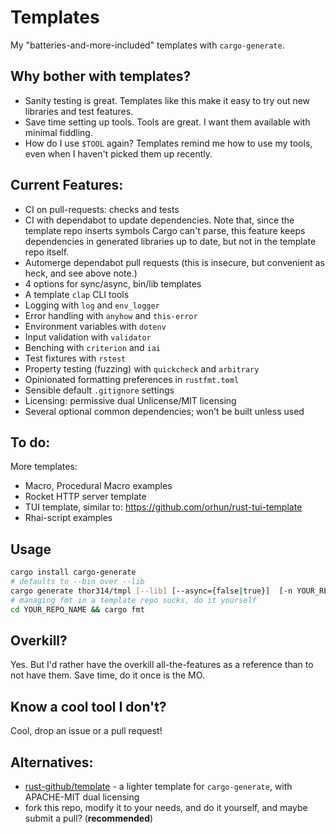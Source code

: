 # Templates
My "batteries-and-more-included" templates with `cargo-generate`.

## Why bother with templates? 
- Sanity testing is great. Templates like this make it easy to try out new libraries and test features. 
- Save time setting up tools. Tools are great. I want them available with minimal fiddling.
- How do I use `$TOOL` again? Templates remind me how to use my tools, even when I haven't picked them up recently.

## Current Features:
- CI on pull-requests: checks and tests 
- CI with dependabot to update dependencies. Note that, since the template repo inserts symbols Cargo can't parse, this feature keeps dependencies in generated libraries up to date, but not in the template repo itself.
- Automerge dependabot pull requests (this is insecure, but convenient as heck, and see above note.)
- 4 options for sync/async, bin/lib templates
- A template `clap` CLI tools
- Logging with `log` and `env_logger`
- Error handling with `anyhow` and `this-error`
- Environment variables with `dotenv`
- Input validation with `validator`
- Benching with `criterion` and `iai`
- Test fixtures with `rstest`
- Property testing (fuzzing) with `quickcheck` and `arbitrary`
- Opinionated formatting preferences in `rustfmt.toml`
- Sensible default `.gitignore` settings
- Licensing: permissive dual Unlicense/MIT licensing
- Several optional common dependencies; won't be built unless used

## To do:
More templates:
- Macro, Procedural Macro examples
- Rocket HTTP server template
- TUI template, similar to: https://github.com/orhun/rust-tui-template
- Rhai-script examples

## Usage
```sh
cargo install cargo-generate
# defaults to --bin over --lib
cargo generate thor314/tmpl [--lib] [--async={false|true}]  [-n YOUR_REPO_NAME] 
# managing fmt in a template repo sucks, do it yourself
cd YOUR_REPO_NAME && cargo fmt
```

## Overkill?
Yes. But I'd rather have the overkill all-the-features as a reference than to not have them. Save time, do it once is
the MO.

## Know a cool tool I don't?
Cool, drop an issue or a pull request!

## Alternatives:
- [rust-github/template](https://github.com/rust-github/template) - a lighter template for `cargo-generate`, with APACHE-MIT dual licensing
- fork this repo, modify it to your needs, and do it yourself, and maybe submit a pull? (**recommended**)
